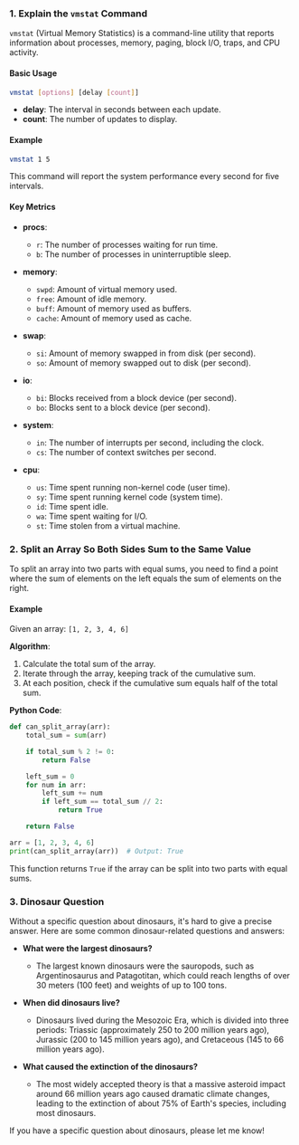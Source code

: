 ### 1. **Explain the `vmstat` Command**

`vmstat` (Virtual Memory Statistics) is a command-line utility that reports information about processes, memory, paging, block I/O, traps, and CPU activity.

#### Basic Usage

```sh
vmstat [options] [delay [count]]
```

-   **delay**: The interval in seconds between each update.
-   **count**: The number of updates to display.

#### Example

```sh
vmstat 1 5
```

This command will report the system performance every second for five intervals.

#### Key Metrics

-   **procs**:

    -   `r`: The number of processes waiting for run time.
    -   `b`: The number of processes in uninterruptible sleep.

-   **memory**:

    -   `swpd`: Amount of virtual memory used.
    -   `free`: Amount of idle memory.
    -   `buff`: Amount of memory used as buffers.
    -   `cache`: Amount of memory used as cache.

-   **swap**:

    -   `si`: Amount of memory swapped in from disk (per second).
    -   `so`: Amount of memory swapped out to disk (per second).

-   **io**:

    -   `bi`: Blocks received from a block device (per second).
    -   `bo`: Blocks sent to a block device (per second).

-   **system**:

    -   `in`: The number of interrupts per second, including the clock.
    -   `cs`: The number of context switches per second.

-   **cpu**:
    -   `us`: Time spent running non-kernel code (user time).
    -   `sy`: Time spent running kernel code (system time).
    -   `id`: Time spent idle.
    -   `wa`: Time spent waiting for I/O.
    -   `st`: Time stolen from a virtual machine.

### 2. **Split an Array So Both Sides Sum to the Same Value**

To split an array into two parts with equal sums, you need to find a point where the sum of elements on the left equals the sum of elements on the right.

#### Example

Given an array: `[1, 2, 3, 4, 6]`

**Algorithm**:

1. Calculate the total sum of the array.
2. Iterate through the array, keeping track of the cumulative sum.
3. At each position, check if the cumulative sum equals half of the total sum.

**Python Code**:

```python
def can_split_array(arr):
    total_sum = sum(arr)

    if total_sum % 2 != 0:
        return False

    left_sum = 0
    for num in arr:
        left_sum += num
        if left_sum == total_sum // 2:
            return True

    return False

arr = [1, 2, 3, 4, 6]
print(can_split_array(arr))  # Output: True
```

This function returns `True` if the array can be split into two parts with equal sums.

### 3. **Dinosaur Question**

Without a specific question about dinosaurs, it's hard to give a precise answer. Here are some common dinosaur-related questions and answers:

-   **What were the largest dinosaurs?**

    -   The largest known dinosaurs were the sauropods, such as Argentinosaurus and Patagotitan, which could reach lengths of over 30 meters (100 feet) and weights of up to 100 tons.

-   **When did dinosaurs live?**

    -   Dinosaurs lived during the Mesozoic Era, which is divided into three periods: Triassic (approximately 250 to 200 million years ago), Jurassic (200 to 145 million years ago), and Cretaceous (145 to 66 million years ago).

-   **What caused the extinction of the dinosaurs?**
    -   The most widely accepted theory is that a massive asteroid impact around 66 million years ago caused dramatic climate changes, leading to the extinction of about 75% of Earth's species, including most dinosaurs.

If you have a specific question about dinosaurs, please let me know!
